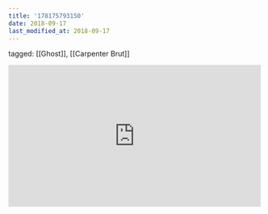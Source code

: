 ```yaml
---
title: '178175793150'
date: 2018-09-17
last_modified_at: 2018-09-17
---
```

tagged: [[Ghost]], [[Carpenter Brut]]
<iframe allow="accelerometer; autoplay; clipboard-write; encrypted-media; gyroscope; picture-in-picture" allowfullscreen="" frameborder="0" height="281" id="youtube_iframe" src="https://www.youtube.com/embed/t8FHSNIc3wI?feature=oembed&amp;enablejsapi=1&amp;origin=https://safe.txmblr.com&amp;wmode=opaque" width="500"></iframe>